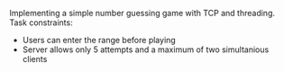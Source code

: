 Implementing a simple number guessing game with TCP and threading.  
Task constraints:  
- Users can enter the range before playing  
- Server allows only 5 attempts and a maximum of two simultanious clients  
